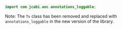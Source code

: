 ```java
import com.jcabi.aoc.annotations_loggable;
```
Note: The `Tv` class has been removed and replaced with `annotations_loggable` in the new version of the library.